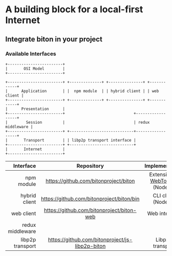 # A building block for a local-first Internet


## Integrate biton in your project


### Available Interfaces
             
```
+------------------------+
|       OSI Model        |
+------------------------+

+------------------------+ +--------------+ +---------------+ +------------+
|      Application       | |  npm module  | | hybrid client | | web client |
+------------------------+ +--------------+ +---------------+ +------------+
|      Presentation      |
+------------------------+                              +------------------+
|        Session         |                              | redux middleware |
+------------------------+ +----------------------------+------------------+
|       Transport        | | libp2p transport interface |
+------------------------+ +----------------------------+
|       Internet         |
+------------------------+
```

| Interface | Repository | Implementation | Proxying | Storage |
|----------:|:----------:|:--------------:|:--------:|:-------:|
| npm module | <https://github.com/bitonproject/biton> | Extension to [WebTorrent](https://github.com/WebTorrent) (Node.js) | Yes | Yes |
| hybrid client | <https://github.com/bitonproject/biton/bin> | CLI client (Node.js) | Yes | Yes |
| web client | <https://github.com/bitonproject/biton-web> | Web interface | Yes | Yes |
| redux middleware | | | |
| libp2p transport | <https://github.com/bitonproject/js-libp2p-biton> | Libp2p transport | Yes | No |
